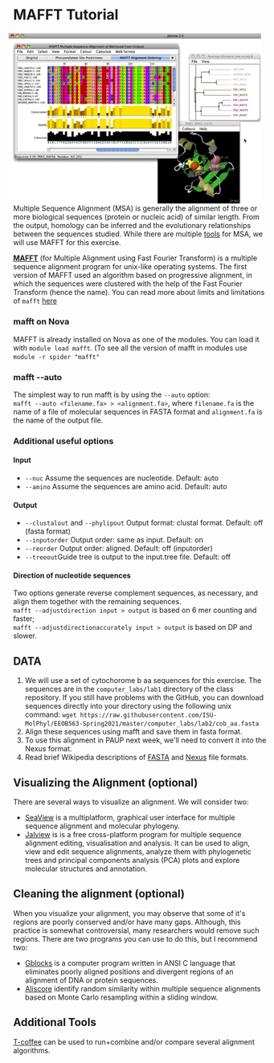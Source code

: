 # MAFFT Tutorial
<img src="./msa.png" align="right" hspace="10">

Multiple Sequence Alignment (MSA) is generally the alignment of three or more biological sequences (protein or nucleic acid) of similar length. From the output, homology can be inferred and the evolutionary relationships between the sequences studied. While there are multiple [tools](https://www.ebi.ac.uk/Tools/msa/) for MSA, we will use MAFFT for this exercise.

[**MAFFT**](https://mafft.cbrc.jp/alignment/software/) (for Multiple Alignment using Fast Fourier Transform)
is a multiple sequence alignment program for unix-like operating systems.
The first version of MAFFT
used an algorithm based on progressive alignment, in which the sequences were clustered with the help of the Fast Fourier Transform (hence the name).
You can read more about limits and limitations of `mafft` [here](https://mafft.cbrc.jp/alignment/software/about.html)

### mafft on Nova
MAFFT is already installed on Nova as one of the modules. You can load it with `module load mafft`.
(To see all the version of mafft in modules use `module -r spider "mafft"`

### mafft --auto

The simplest way to run mafft is by using the `--auto` option:  
`mafft --auto <filename.fa> > <alignment.fa>`, where `filename.fa` is the name of a file of molecular
sequences in FASTA format and `alignment.fa` is the name of the output file.

### Additional useful options
#### Input

* `--nuc` Assume the sequences are nucleotide. Default: auto
* `--amino` Assume the sequences are amino acid. Default: auto

#### Output

* `--clustalout` and `--phylipout` Output format: clustal format. Default: off (fasta format)  
* `--inputorder` Output order: same as input. Default: on
* `--reorder` Output order: aligned. Default: off (inputorder)
* `--treeout`Guide tree is output to the input.tree file. Default: off

#### Direction of nucleotide sequences
Two options generate reverse complement sequences, as necessary, and align them together with the remaining sequences.  
`mafft --adjustdirection input > output` is based on 6 mer counting and faster;  
`mafft --adjustdirectionaccurately input > output` is based on DP and slower.

## DATA
1. We will use a set of cytochorome b aa sequences for this exercise. The sequences are
in the `computer_labs/lab1` directory of the class repository. If you still have problems with the GitHub, you can
download sequences directly into your directory using the following unix command:
`wget https://raw.githubusercontent.com/ISU-MolPhyl/EEOB563-Spring2021/master/computer_labs/lab2/cob_aa.fasta`
2. Align these sequences using mafft and save them in fasta format.
3. To use this alignment in PAUP next week, we'll need to convert it into the Nexus format.
4. Read brief Wikipedia descriptions of [FASTA](https://en.wikipedia.org/wiki/FASTA_format)
and [Nexus](https://en.wikipedia.org/wiki/Nexus_file) file formats.

## Visualizing the Alignment (optional)
There are several ways to visualize an alignment.
We will consider two:
- [SeaView](https://doua.prabi.fr/software/seaview) is a multiplatform, graphical user interface for multiple sequence alignment and molecular phylogeny.  
- [Jalview](https://www.jalview.org/) is is a free cross-platform program for multiple sequence alignment editing, visualisation and analysis. It can be used to align, view and edit sequence alignments, analyze them with phylogenetic trees and principal components analysis (PCA) plots and explore molecular structures and annotation.

## Cleaning the alignment (optional)
When you visualize your alignment, you may observe that some of it's regions are poorly conserved and/or have many gaps.
Although, this practice is somewhat controversial, many researchers would remove such regions.
There are two programs you can use to do this, but I recommend two:
- [Gblocks](http://www.phylogeny.fr/one_task.cgi?task_type=gblocks) is a computer program written in ANSI C language that eliminates poorly aligned positions and divergent regions of an alignment of DNA or protein sequences.
- [Aliscore](https://bonn.leibniz-lib.de/en/research/research-centres-and-groups/aliscore) identify random similarity within multiple sequence alignments based on Monte Carlo resampling within a sliding window.

## Additional Tools
[T-coffee](https://tcoffee.crg.eu/apps/tcoffee/index.html) can be used to run+combine and/or compare several alignment algorithms.  
